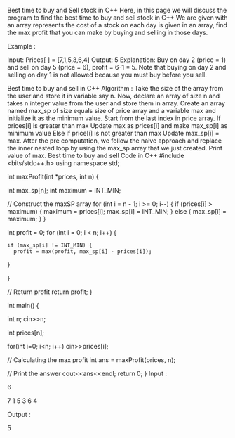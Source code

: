 Best time to buy and Sell stock in C++
Here, in this page we will discuss the program to find the best time to buy and sell stock in C++  We are given with an array represents the cost of a stock on each day is given in an array, find the max profit that you can make by buying and selling in those days.

Example :

Input: Prices[ ] = [7,1,5,3,6,4]
Output: 5
Explanation: Buy on day 2 (price = 1) and sell on day 5 (price = 6), profit = 6-1 = 5. Note that buying on day 2 and selling on day 1 is not allowed because you must buy before you sell.

 
Best time to buy and sell in C++
Algorithm :
Take the size of the array from the user and store it in variable say n.
Now, declare an array of size n and takes n integer value from the user and store them in array.
Create an array named max_sp of size equals size of price array and a variable max and initialize it as the minimum value.
Start from the last index in price array.
If prices[i] is greater than max
Update max as prices[i] and make max_sp[i] as minimum value
Else if price[i] is not greater than max
Update max_sp[i] = max.
After the pre computation, we follow the naive approach and replace the inner nested loop by using the max_sp array that we just created.
Print value of max.
Best time to buy and sell
Code in C++
#include <bits/stdc++.h>
using namespace std;

int maxProfit(int *prices, int n) {

  int max_sp[n];
  int maximum = INT_MIN;

  // Construct the maxSP array
  for (int i = n - 1; i >= 0; i--) {
     if (prices[i] > maximum) {
       maximum = prices[i];
       max_sp[i] = INT_MIN;
     } 
     else {
       max_sp[i] = maximum;
     }
  }

  int profit = 0;
  for (int i = 0; i < n; i++) {

    if (max_sp[i] != INT_MIN) {
      profit = max(profit, max_sp[i] - prices[i]);
   }

  }

  // Return profit
  return profit;
}

int main() {

  int n;
  cin>>n;

  int prices[n];

  for(int i=0; i<n; i++)
    cin>>prices[i];

  // Calculating the max profit
  int ans = maxProfit(prices, n);

  // Print the answer
  cout<<ans<<endl;
  return 0;
}
Input :

6

7 1 5 3 6 4

Output :

5
